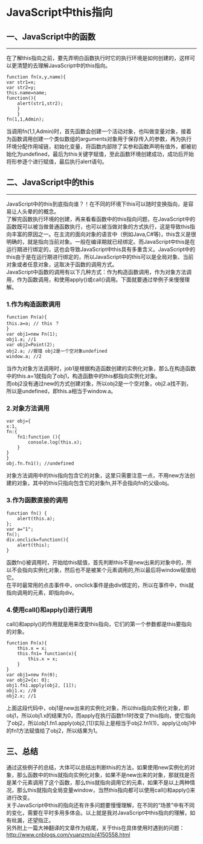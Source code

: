 # JavaScript中this指向   
## 一、JavaScript中的函数  
---  
在了解this指向之前，要先弄明白函数执行时它的执行环境是如何创建的，这样可以更清楚的去理解JavaScript中的this指向。  


	function fn(x,y,name){  
	var str1=x;  
	var str2=y;  
	this.name=name;  
	function(){  
		alert(str1,str2);  
		}  
		}  
	fn(1,1,Admin);  
	

当调用fn(1,1,Admin)时，首先函数会创建一个活动对象，也叫做变量对象，接着为函数调用创建一个类似数组的arguments对象用于保存传入的参数，再为执行环境分配作用域链，初始化变量，将函数内部除了实参和函数声明有值外，都被初始化为undefined，最后为this关键字赋值，至此函数环境创建成功，成功后开始将形参逐个进行赋值，最后执行alert语句。  
## 二、JavaScript中的this  
---  
JavaScript中的this到底指向谁？！在不同的环境下this可以随时变换指向，是容易让人头晕的的概念。  
了解完函数执行环境的创建，再来看看函数中的this指向问题，在JavaScript中的函数既可以被当做普通函数执行，也可以被当做对象的方式执行，这是导致this指向丰富的原因之一。在主流的面向对象的语言中（例如Java,C#等)，this含义是很明确的，就是指向当前对象。一般在编译期就已经绑定。而JavaScript中this是在运行期进行绑定的，这也会导致JavaScript中this具有多重含义。JavaScript中的this由于是在运行期进行绑定的，所以JavaScript中的this可以是全局对象、当前对象或者任意对象，这取决于函数的调用方式。  
JavaScript中函数的调用有以下几种方式：作为构造函数调用，作为对象方法调用，作为函数调用，和使用apply()或call()调用。下面就要通过举例子来慢慢理解。  
### 1.作为构造函数调用  
	function Fn(a){  
	this.a=a; // this ？  
	}  
	var obj1=new Fn(1);  
	obj1.a; //1  
	var obj2=Point(2);  
	obj2.a; //报错 obj2是一个空对象undefined  
	window.a; //2  
当作为对象方法调用时，job1是根据构造函数创建的实例化对象，那么在构造函数中的this.a=1就指向了obj1，构造函数中的this都指向实例化对象。  
而obj2没有通过new的方式创建对象，所以obj2是一个空对象，obj2.a找不到，所以是undefined，即this.a相当于window.a。  
### 2.对象方法调用  
	
	var obj={  
	x:1,  
	fn:{  
		fn1:function (){  
			console.log(this.x);
    	}
    }  
    }  
    obj.fn.fn1(); //undefined  
对象方法调用中的this指向包含它的对象，这里只需要注意一点，不用new方法创建的对象，其中的this只指向包含它的对象fn,并不会指向fn的父级obj。  
### 3.作为函数直接的调用  

	function fn() {  
		alert(this.a);  
	};  
	var a="1";  
	fn();  
	div.onclick=function(){  
		alert(this);  
	}  
函数fn()被调用时，开始给this赋值，首先判断this不是new出来的对象中的，所以不会指向实例化对象，然后也不是被某个元素调用的,所以最后将window赋值给它。  
在平时最常用的点击事件中，onclick事件是由div绑定的，所以在事件中，this就指向调用的元素，即指向div。  
### 4.使用call()和apply()进行调用  
call()和apply()的作用就是用来改变this指向，它们的第一个参数都是this要指向的对象。  
	
	function Fn(x){  
		this.x = x;  
		this.fn1= function(x){  
			this.x = x;  
		}  
	}  
	var obj1=new Fn(0);  
	var obj2={x: 0};  
	obj1.fn1.apply(obj2, [1]);  
	obj1.x; //0  
	obj2.x; //1  
上面这段代码中，obj1是new出来的实例化对象，所以this指向实例化对象，即obj1，所以obj1.x的结果为0，而apply在执行函数fn1时改变了this指向，使它指向了obj2，所以obj1.fn1.apply(obj2,[1])实际上是相当于obj2.fn1(1)，apply让obj1中的fn1方法赋值给了obj2，所以结果为1。  
## 三、总结  
通过这些例子的总结，大体可以总结出判断this的方法，如果使用new实例化的对象，那么函数中的this就指向实例化对象，如果不是new出来的对象，那就找是否是某个元素调用了这个函数，那么this就指向调用它的元素，如果不是以上两种情况，那么this就指向全局变量window，当然this指向都可以使用call()和apply()来进行改变。  
关于JavaScript中this的指向还有许多问题要慢慢理解，在不同的“场景”中有不同的变化，需要在平时多用多体会。以上就是我对JavaScript中this指向的理解，如有纰漏，还望指正。  
另外附上一篇大神翻译的文章作为结尾，关于this在具体使用时遇到的问题：  
http://www.cnblogs.com/yuanzm/p/4150558.html 
